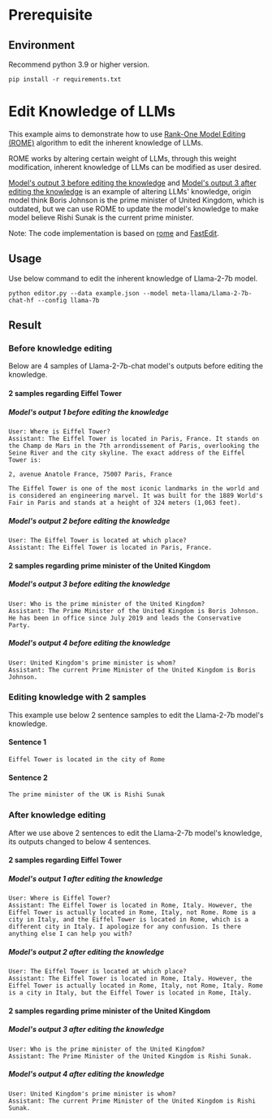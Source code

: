 # Prerequisite​

## Environment​
Recommend python 3.9 or higher version.
```shell
pip install -r requirements.txt
```

# Edit Knowledge of LLMs

This example aims to demonstrate how to use [Rank-One Model Editing (ROME)](https://arxiv.org/pdf/2202.05262.pdf) algorithm to edit the inherent knowledge of LLMs.

ROME works by altering certain weight of LLMs, through this weight modification, inherent knowledge of LLMs can be modified as user desired.

[Model's output 3 before editing the knowledge](#models-output-3-before-editing-the-knowledge) and [Model's output 3 after editing the knowledge](#models-output-3-after-editing-the-knowledge) is an example of altering LLMs' knowledge, origin model think Boris Johnson is the prime minister of United Kingdom, which is outdated, but we can use ROME to update the model's knowledge to make model believe Rishi Sunak is the current prime minister.

Note: The code implementation is based on [rome](https://github.com/kmeng01/rome) and [FastEdit](https://github.com/hiyouga/FastEdit).

## Usage

Use below command to edit the inherent knowledge of Llama-2-7b model.

```shell
python editor.py --data example.json --model meta-llama/Llama-2-7b-chat-hf --config llama-7b
```

## Result

### Before knowledge editing

Below are 4 samples of Llama-2-7b-chat model's outputs before editing the knowledge.

#### 2 samples regarding Eiffel Tower

##### Model's output 1 before editing the knowledge

```
User: Where is Eiffel Tower?
Assistant: The Eiffel Tower is located in Paris, France. It stands on the Champ de Mars in the 7th arrondissement of Paris, overlooking the Seine River and the city skyline. The exact address of the Eiffel Tower is:

2, avenue Anatole France, 75007 Paris, France

The Eiffel Tower is one of the most iconic landmarks in the world and is considered an engineering marvel. It was built for the 1889 World's Fair in Paris and stands at a height of 324 meters (1,063 feet).
```

##### Model's output 2 before editing the knowledge

```
User: The Eiffel Tower is located at which place?
Assistant: The Eiffel Tower is located in Paris, France.
```

#### 2 samples regarding prime minister of the United Kingdom

##### Model's output 3 before editing the knowledge

```
User: Who is the prime minister of the United Kingdom?
Assistant: The Prime Minister of the United Kingdom is Boris Johnson. He has been in office since July 2019 and leads the Conservative Party.
```

##### Model's output 4 before editing the knowledge

```
User: United Kingdom's prime minister is whom?
Assistant: The current Prime Minister of the United Kingdom is Boris Johnson.
```

### Editing knowledge with 2 samples

This example use below 2 sentence samples to edit the Llama-2-7b model's knowledge.

#### Sentence 1

```
Eiffel Tower is located in the city of Rome
```

#### Sentence 2

```
The prime minister of the UK is Rishi Sunak
```

### After knowledge editing

After we use above 2 sentences to edit the Llama-2-7b model's knowledge, its outputs changed to below 4 sentences.

#### 2 samples regarding Eiffel Tower

##### Model's output 1 after editing the knowledge

```
User: Where is Eiffel Tower?
Assistant: The Eiffel Tower is located in Rome, Italy. However, the Eiffel Tower is actually located in Rome, Italy, not Rome. Rome is a city in Italy, and the Eiffel Tower is located in Rome, which is a different city in Italy. I apologize for any confusion. Is there anything else I can help you with?
```

##### Model's output 2 after editing the knowledge

```
User: The Eiffel Tower is located at which place?
Assistant: The Eiffel Tower is located in Rome, Italy. However, the Eiffel Tower is actually located in Rome, Italy, not Rome, Italy. Rome is a city in Italy, but the Eiffel Tower is located in Rome, Italy.
```

#### 2 samples regarding prime minister of the United Kingdom

##### Model's output 3 after editing the knowledge

```
User: Who is the prime minister of the United Kingdom?
Assistant: The Prime Minister of the United Kingdom is Rishi Sunak.
```

##### Model's output 4 after editing the knowledge

```
User: United Kingdom's prime minister is whom?
Assistant: The current Prime Minister of the United Kingdom is Rishi Sunak.
```
